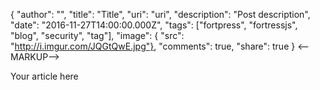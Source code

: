 {
  "author": "",
  "title": "Title",
  "uri": "uri",
  "description": "Post description",
  "date": "2016-11-27T14:00:00.000Z",
  "tags": ["fortpress", "fortressjs", "blog", "security", "tag"],
  "image": { "src": "http://i.imgur.com/JQGtQwE.jpg"},
  "comments": true,
  "share": true
}
<--MARKUP-->

Your article here
